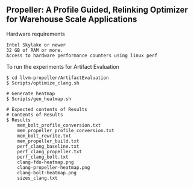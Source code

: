 ## Propeller: A Profile Guided, Relinking Optimizer for Warehouse Scale Applications

Hardware requirements
```
Intel Skylake or newer
32 GB of RAM or more.
Access to hardware performance counters using linux perf
```

To run the experiments for Artifact Evaluation
```
$ cd llvm-propeller/ArtifactEvaluation
$ Scripts/optimize_clang.sh

# Generate heatmap
$ Scripts/gen_heatmap.sh

# Expected contents of Results
# Contents of Results
$ Results
    mem_bolt_profile_conversion.txt
    mem_propeller_profile_conversion.txt
    mem_bolt_rewrite.txt
    mem_propeller_build.txt
    perf_clang_baseline.txt
    perf_clang_propeller.txt
    perf_clang_bolt.txt
    clang-fdo-heatmap.png
    clang-propeller-heatmap.png
    clang-bolt-heatmap.png
    sizes_clang.txt
```
